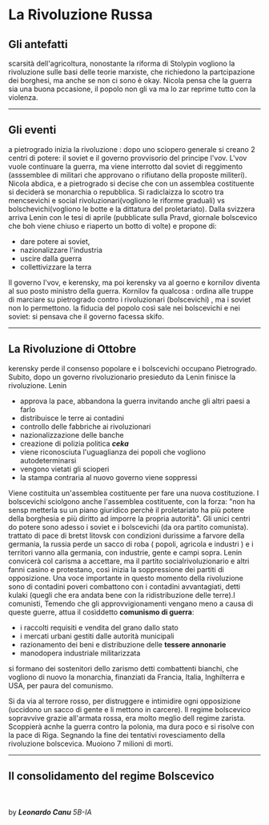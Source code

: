 # La Rivoluzione Russa
## Gli antefatti
scarsità dell'agricoltura, nonostante la riforma di Stolypin
vogliono la rivoluzione sulle basi delle teorie marxiste, che richiedono la partcipazione dei borghesi, ma anche se non ci sono è okay. 
Nicola pensa che la guerra sia una buona pccasione, il popolo non gli va ma lo zar reprime tutto con la violenza.

---

## Gli eventi
a pietrogrado inizia la rivoluzione : dopo  uno sciopero generale si creano 2 centri di potere: il soviet e il governo provvisorio del principe l'vov. L'vov vuole continuare la guerra, ma viene interrotto dal soviet di reggimento (asssemblee di militari che approvano o rifiutano della proposte militeri). Nicola abdica, e a pietrogrado si decise che con un assemblea costituente si deciderà se monarchia o repubblica. Si radiclaizza lo scotro tra mencsevichi e social rivoluzionari(vogliono le riforme graduali) vs bolschevichi(vogliono le botte e la dittatura del proletariato).
Dalla svizzera arriva Lenin con le tesi di aprile (pubblicate sulla Pravd, giornale bolscevico che boh viene chiuso e riaperto un botto di volte) e propone di: 
- dare potere ai soviet, 
- nazionalizzare l'industria
- uscire dalla guerra
- collettivizzare la terra

Il governo l'vov, e kerensky, ma poi kerensky va al goerno e kornilov diventa al suo posto ministro della guerra. Kornilov fa qualcosa : ordina alle truppe di marciare su pietrogrado contro i rivoluzionari (bolscevichi) , ma i soviet non lo permettono. la fiducia del popolo così sale nei bolscevichi e nei soviet: si pensava che il governo facessa skifo.

---

## La Rivoluzione di Ottobre
kerensky perde il consenso popolare e i bolscevichi occupano Pietrogrado. 
Subito, dopo un governo rivoluzionario presieduto da Lenin finisce la rivoluzione. Lenin
- approva la pace, abbandona la guerra invitando anche gli altri paesi a farlo
- distribuisce le terre ai contadini
- controllo delle fabbriche ai rivoluzionari
- nazionalizzazione delle banche
- creazione di polizia politica ***ceka***
- viene riconosciuta l'uguaglianza dei popoli che vogliono autodeterminarsi
- vengono vietati gli scioperi
- la stampa contraria al nuovo governo viene soppressi

Viene costituita un'assemblea costituente per fare una nuova costituzione.
I bolscevichi sciolgono anche l'assemblea costituente, con la forza: "non ha sensp metterla su un piano giuridico perchè il proletariato ha più potere della borghesia e più diritto ad imporre la propria autorità".
Gli unici centri do potere sono adesso i soviet e i bolscevichi (da ora partito comunista). 
trattato di pace di bretst litovsk con condizioni durissime a farvore della germania, la russia perde un sacco di roba ( popoli, agricola e industri ) e i territori vanno alla germania, con industrie, gente e campi sopra. Lenin convicerà col carisma a accettare, ma il partito socialrivoluzionario e altri fanni casino e protestano, così inizia la soppressione dei partiti di opposizione.
Una voce importante in questo momento della rivoluzione sono di  contadini poveri combattono con i contadini avvantagiati, detti kulaki (quegli che era andata bene con la ridistribuzione delle terre).I comunisti, Temendo che gli approvvigionamenti vengano meno a causa di queste guerre, attua il cosìddetto **comunismo di guerra**:
- i raccolti requisiti e vendita del grano dallo stato
- i mercati urbani gestiti dalle autorità municipali
- razionamento dei beni e distribuzione delle **tessere annonarie**
- manodopera industriale militarizzata 

si formano dei sostenitori dello zarismo detti combattenti bianchi, che vogliono di nuovo la monarchia, finanziati da Francia, Italia, Inghilterra e USA, per paura del comunismo. 

Si da via al terrore rosso, per distruggere e intimidire ogni opposizione (uccidono un sacco di gente e li mettono in carcere).
Il regime bolscevico sopravvive grazie all'armata rossa, era molto meglio dell regime zarista. 
Scoppierà acnhe la guerra contro la polonia, ma dura poco e si risolve con la pace di Riga. Segnando la fine dei tentativi rovesciamento della rivoluzione bolscevica.
Muoiono 7 milioni di morti. 

---

## Il consolidamento del regime Bolscevico

<br><br>
by ***Leonardo Canu*** *5B-IA*